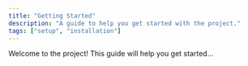 ```yaml
---
title: "Getting Started"
description: "A guide to help you get started with the project."
tags: ["setup", "installation"]
---
```


Welcome to the project! This guide will help you get started...
